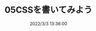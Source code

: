 ---
title: "05CSSを書いてみよう"
date: "2022/3/3 13:36:00"
category: "over-the-fence"
topics: []
published: false
---